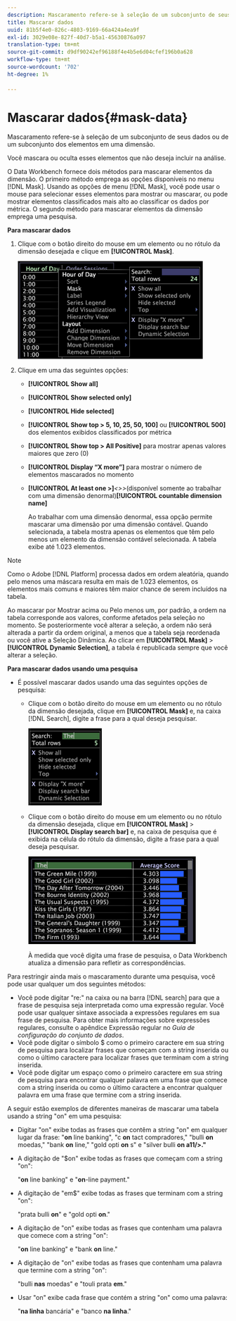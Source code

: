 ```yaml
---
description: Mascaramento refere-se à seleção de um subconjunto de seus dados ou de um subconjunto dos elementos em uma dimensão.
title: Mascarar dados
uuid: 81b5f4e0-826c-4803-9169-66a424a4ea9f
exl-id: 3029e08e-827f-40d7-b5a1-45630876a097
translation-type: tm+mt
source-git-commit: d9df90242ef96188f4e4b5e6d04cfef196b0a628
workflow-type: tm+mt
source-wordcount: '702'
ht-degree: 1%

---
```


# Mascarar dados{#mask-data}

Mascaramento refere-se à seleção de um subconjunto de seus dados ou de um subconjunto dos elementos em uma dimensão.

Você mascara ou oculta esses elementos que não deseja incluir na análise.

O Data Workbench fornece dois métodos para mascarar elementos da dimensão. O primeiro método emprega as opções disponíveis no menu [!DNL Mask]. Usando as opções de menu [!DNL Mask], você pode usar o mouse para selecionar esses elementos para mostrar ou mascarar, ou pode mostrar elementos classificados mais alto ao classificar os dados por métrica. O segundo método para mascarar elementos da dimensão emprega uma pesquisa.

**Para mascarar dados**

1. Clique com o botão direito do mouse em um elemento ou no rótulo da dimensão desejada e clique em **[!UICONTROL Mask]**.

   ![](assets/mnu_Table_Mask.png)

1. Clique em uma das seguintes opções:

   * **[!UICONTROL Show all]**
   * **[!UICONTROL Show selected only]**
   * **[!UICONTROL Hide selected]**
   * **[!UICONTROL Show top > 5, 10, 25, 50, 100]** ou  **[!UICONTROL 500]** dos elementos exibidos classificados por métrica
   * **[!UICONTROL Show top > All Positive]** para mostrar apenas valores maiores que zero (0)
   * **[!UICONTROL Display “X more”]** para mostrar o número de elementos mascarados no momento
   * **[!UICONTROL At least one >]***&lt;>>*(disponível somente ao trabalhar com uma dimensão denormal)**[!UICONTROL countable dimension name]**

      Ao trabalhar com uma dimensão denormal, essa opção permite mascarar uma dimensão por uma dimensão contável. Quando selecionada, a tabela mostra apenas os elementos que têm pelo menos um elemento da dimensão contável selecionada. A tabela exibe até 1.023 elementos.

>[!NOTE]
>
>Como o Adobe [!DNL Platform] processa dados em ordem aleatória, quando pelo menos uma máscara resulta em mais de 1.023 elementos, os elementos mais comuns e maiores têm maior chance de serem incluídos na tabela.

Ao mascarar por Mostrar acima ou Pelo menos um, por padrão, a ordem na tabela corresponde aos valores, conforme afetados pela seleção no momento. Se posteriormente você alterar a seleção, a ordem não será alterada a partir da ordem original, a menos que a tabela seja reordenada ou você ative a Seleção Dinâmica. Ao clicar em **[!UICONTROL Mask]** > **[!UICONTROL Dynamic Selection]**, a tabela é republicada sempre que você alterar a seleção.

**Para mascarar dados usando uma pesquisa**

* É possível mascarar dados usando uma das seguintes opções de pesquisa:

   * Clique com o botão direito do mouse em um elemento ou no rótulo da dimensão desejada, clique em **[!UICONTROL Mask]** e, na caixa [!DNL Search], digite a frase para a qual deseja pesquisar.

      ![](assets/mnu_Table_MaskSearch.png)

   * Clique com o botão direito do mouse em um elemento ou no rótulo da dimensão desejada, clique em **[!UICONTROL Mask]** > **[!UICONTROL Display search bar]** e, na caixa de pesquisa que é exibida na célula do rótulo da dimensão, digite a frase para a qual deseja pesquisar.

      ![](assets/vis_Table_Mask_searchBar.png)

      À medida que você digita uma frase de pesquisa, o Data Workbench atualiza a dimensão para refletir as correspondências.

Para restringir ainda mais o mascaramento durante uma pesquisa, você pode usar qualquer um dos seguintes métodos:

* Você pode digitar &quot;re:&quot; na caixa ou na barra [!DNL search] para que a frase de pesquisa seja interpretada como uma expressão regular. Você pode usar qualquer sintaxe associada a expressões regulares em sua frase de pesquisa. Para obter mais informações sobre expressões regulares, consulte o apêndice Expressão regular no *Guia de configuração do conjunto de dados*.
* Você pode digitar o símbolo $ como o primeiro caractere em sua string de pesquisa para localizar frases que começam com a string inserida ou como o último caractere para localizar frases que terminam com a string inserida.
* Você pode digitar um espaço como o primeiro caractere em sua string de pesquisa para encontrar qualquer palavra em uma frase que comece com a string inserida ou como o último caractere a encontrar qualquer palavra em uma frase que termine com a string inserida.

A seguir estão exemplos de diferentes maneiras de mascarar uma tabela usando a string &quot;on&quot; em uma pesquisa:

* Digitar &quot;on&quot; exibe todas as frases que contêm a string &quot;on&quot; em qualquer lugar da frase: &quot;**on** line banking&quot;, &quot;c **on** tact compradores,&quot; &quot;bulli **on** moedas,&quot; &quot;bank **on** line,&quot; &quot;gold opti **on** s&quot; e &quot;silver bulli **on a11/>.&quot;**
* A digitação de &quot;$on&quot; exibe todas as frases que começam com a string &quot;on&quot;:

   &quot;**on** line banking&quot; e &quot;**on**-line payment.&quot;

* A digitação de &quot;em$&quot; exibe todas as frases que terminam com a string &quot;on&quot;:

   &quot;prata bulli **on**&quot; e &quot;gold opti **on**.&quot;

* A digitação de &quot;on&quot; exibe todas as frases que contenham uma palavra que comece com a string &quot;on&quot;:

   &quot;**on** line banking&quot; e &quot;bank **on** line.&quot;

* A digitação de &quot;on&quot; exibe todas as frases que contenham uma palavra que termine com a string &quot;on&quot;:

   &quot;bulli **nas** moedas&quot; e &quot;touli prata **em**.&quot;

* Usar &quot;on&quot; exibe cada frase que contém a string &quot;on&quot; como uma palavra:

   &quot;**na linha** bancária&quot; e &quot;banco **na linha**.&quot;
